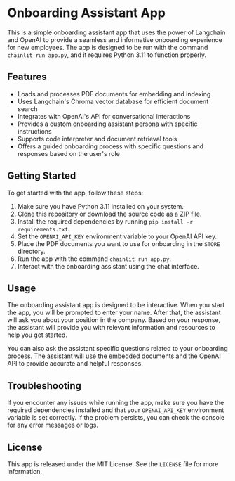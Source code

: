 # Onboarding Assistant App

This is a simple onboarding assistant app that uses the power of Langchain and OpenAI to provide a seamless and informative onboarding experience for new employees. The app is designed to be run with the command `chainlit run app.py`, and it requires Python 3.11 to function properly.

## Features

- Loads and processes PDF documents for embedding and indexing
- Uses Langchain's Chroma vector database for efficient document search
- Integrates with OpenAI's API for conversational interactions
- Provides a custom onboarding assistant persona with specific instructions
- Supports code interpreter and document retrieval tools
- Offers a guided onboarding process with specific questions and responses based on the user's role

## Getting Started

To get started with the app, follow these steps:

1. Make sure you have Python 3.11 installed on your system.
2. Clone this repository or download the source code as a ZIP file.
3. Install the required dependencies by running `pip install -r requirements.txt`.
4. Set the `OPENAI_API_KEY` environment variable to your OpenAI API key.
5. Place the PDF documents you want to use for onboarding in the `STORE` directory.
6. Run the app with the command `chainlit run app.py`.
7. Interact with the onboarding assistant using the chat interface.

## Usage

The onboarding assistant app is designed to be interactive. When you start the app, you will be prompted to enter your name. After that, the assistant will ask you about your position in the company. Based on your response, the assistant will provide you with relevant information and resources to help you get started.

You can also ask the assistant specific questions related to your onboarding process. The assistant will use the embedded documents and the OpenAI API to provide accurate and helpful responses.

## Troubleshooting

If you encounter any issues while running the app, make sure you have the required dependencies installed and that your `OPENAI_API_KEY` environment variable is set correctly. If the problem persists, you can check the console for any error messages or logs.

## License

This app is released under the MIT License. See the `LICENSE` file for more information.
